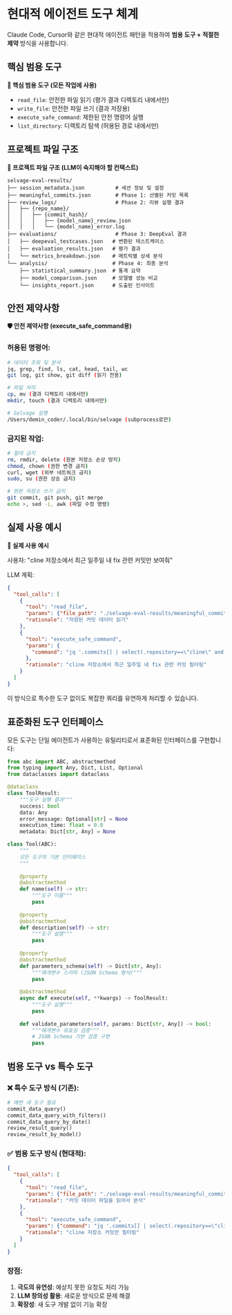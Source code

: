 # 현대적 에이전트 도구 체계

Claude Code, Cursor와 같은 현대적 에이전트 패턴을 적용하여 **범용 도구 + 적절한 제약** 방식을 사용합니다.

## 핵심 범용 도구

**🔧 핵심 범용 도구 (모든 작업에 사용)**
- `read_file`: 안전한 파일 읽기 (평가 결과 디렉토리 내에서만)
- `write_file`: 안전한 파일 쓰기 (결과 저장용)
- `execute_safe_command`: 제한된 안전 명령어 실행
- `list_directory`: 디렉토리 탐색 (허용된 경로 내에서만)

## 프로젝트 파일 구조

**📂 프로젝트 파일 구조 (LLM이 숙지해야 할 컨텍스트)**
```
selvage-eval-results/
├── session_metadata.json          # 세션 정보 및 설정
├── meaningful_commits.json        # Phase 1: 선별된 커밋 목록
├── review_logs/                   # Phase 2: 리뷰 실행 결과
│   ├── {repo_name}/
│   │   ├── {commit_hash}/
│   │   │   ├── {model_name}_review.json
│   │   │   └── {model_name}_error.log
├── evaluations/                   # Phase 3: DeepEval 결과
│   ├── deepeval_testcases.json   # 변환된 테스트케이스
│   ├── evaluation_results.json   # 평가 결과
│   └── metrics_breakdown.json    # 메트릭별 상세 분석
└── analysis/                     # Phase 4: 최종 분석
    ├── statistical_summary.json  # 통계 요약
    ├── model_comparison.json     # 모델별 성능 비교
    └── insights_report.json      # 도출된 인사이트
```

## 안전 제약사항

**🛡️ 안전 제약사항 (execute_safe_command용)**

### 허용된 명령어:
```bash
# 데이터 조회 및 분석
jq, grep, find, ls, cat, head, tail, wc
git log, git show, git diff (읽기 전용)

# 파일 처리
cp, mv (결과 디렉토리 내에서만)
mkdir, touch (결과 디렉토리 내에서만)

# Selvage 실행
/Users/demin_coder/.local/bin/selvage (subprocess로만)
```

### 금지된 작업:
```bash
# 절대 금지
rm, rmdir, delete (원본 저장소 손상 방지)
chmod, chown (권한 변경 금지)
curl, wget (외부 네트워크 금지)
sudo, su (권한 상승 금지)

# 원본 저장소 쓰기 금지
git commit, git push, git merge
echo >, sed -i, awk (파일 수정 명령)
```

## 실제 사용 예시

**🎯 실제 사용 예시**

사용자: "cline 저장소에서 최근 일주일 내 fix 관련 커밋만 보여줘"

LLM 계획:
```json
{
  "tool_calls": [
    {
      "tool": "read_file",
      "params": {"file_path": "./selvage-eval-results/meaningful_commits.json"},
      "rationale": "저장된 커밋 데이터 읽기"
    },
    {
      "tool": "execute_safe_command", 
      "params": {
        "command": "jq '.commits[] | select(.repository==\"cline\" and (.message | contains(\"fix\")) and (.date | fromdateiso8601 > (now - 7*24*3600)))' ./selvage-eval-results/meaningful_commits.json"
      },
      "rationale": "cline 저장소에서 최근 일주일 내 fix 관련 커밋 필터링"
    }
  ]
}
```

이 방식으로 특수한 도구 없이도 복잡한 쿼리를 유연하게 처리할 수 있습니다.

## 표준화된 도구 인터페이스

모든 도구는 단일 에이전트가 사용하는 유틸리티로서 표준화된 인터페이스를 구현합니다:

```python
from abc import ABC, abstractmethod
from typing import Any, Dict, List, Optional
from dataclasses import dataclass

@dataclass
class ToolResult:
    """도구 실행 결과"""
    success: bool
    data: Any
    error_message: Optional[str] = None
    execution_time: float = 0.0
    metadata: Dict[str, Any] = None

class Tool(ABC):
    """
    모든 도구의 기본 인터페이스
    """
    
    @property
    @abstractmethod
    def name(self) -> str:
        """도구 이름"""
        pass
    
    @property 
    @abstractmethod
    def description(self) -> str:
        """도구 설명"""
        pass
    
    @property
    @abstractmethod
    def parameters_schema(self) -> Dict[str, Any]:
        """매개변수 스키마 (JSON Schema 형식)"""
        pass
    
    @abstractmethod
    async def execute(self, **kwargs) -> ToolResult:
        """도구 실행"""
        pass
    
    def validate_parameters(self, params: Dict[str, Any]) -> bool:
        """매개변수 유효성 검증"""
        # JSON Schema 기반 검증 구현
        pass
```

## 범용 도구 vs 특수 도구

### ❌ 특수 도구 방식 (기존):
```python
# 매번 새 도구 필요
commit_data_query()
commit_data_query_with_filters()
commit_data_query_by_date()
review_result_query()
review_result_by_model()
```

### ✅ 범용 도구 방식 (현대적):
```json
{
  "tool_calls": [
    {
      "tool": "read_file", 
      "params": {"file_path": "./selvage-eval-results/meaningful_commits.json"},
      "rationale": "커밋 데이터 파일을 읽어서 분석"
    },
    {
      "tool": "execute_safe_command",
      "params": {"command": "jq '.commits[] | select(.repository==\"cline\")' meaningful_commits.json"},
      "rationale": "cline 저장소 커밋만 필터링"
    }
  ]
}
```

### 장점:
1. **극도의 유연성**: 예상치 못한 요청도 처리 가능
2. **LLM 창의성 활용**: 새로운 방식으로 문제 해결
3. **확장성**: 새 도구 개발 없이 기능 확장